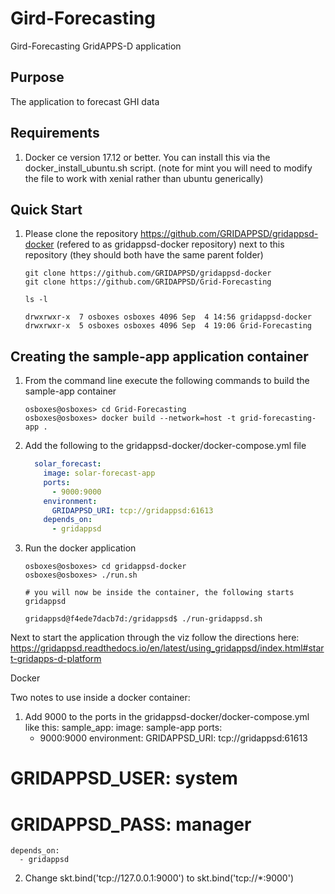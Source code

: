 # Gird-Forecasting
Gird-Forecasting GridAPPS-D application
## Purpose

The application to forecast GHI data

## Requirements

1. Docker ce version 17.12 or better.  You can install this via the docker_install_ubuntu.sh script.  (note for mint you will need to modify the file to work with xenial rather than ubuntu generically)

## Quick Start

1. Please clone the repository <https://github.com/GRIDAPPSD/gridappsd-docker> (refered to as gridappsd-docker repository) next to this repository (they should both have the same parent folder)

    ```console
    git clone https://github.com/GRIDAPPSD/gridappsd-docker
    git clone https://github.com/GRIDAPPSD/Grid-Forecasting
    
    ls -l
    
    drwxrwxr-x  7 osboxes osboxes 4096 Sep  4 14:56 gridappsd-docker
    drwxrwxr-x  5 osboxes osboxes 4096 Sep  4 19:06 Grid-Forecasting

    ```

## Creating the sample-app application container

1.  From the command line execute the following commands to build the sample-app container

    ```console
    osboxes@osboxes> cd Grid-Forecasting
    osboxes@osboxes> docker build --network=host -t grid-forecasting-app .
    ```

1.  Add the following to the gridappsd-docker/docker-compose.yml file

    ```` yaml
      solar_forecast:
        image: solar-forecast-app
        ports:
          - 9000:9000
        environment:
          GRIDAPPSD_URI: tcp://gridappsd:61613
        depends_on:
          - gridappsd
    ````

1.  Run the docker application 

    ```` console
    osboxes@osboxes> cd gridappsd-docker
    osboxes@osboxes> ./run.sh
    
    # you will now be inside the container, the following starts gridappsd
    
    gridappsd@f4ede7dacb7d:/gridappsd$ ./run-gridappsd.sh
    
    ````

Next to start the application through the viz follow the directions here: https://gridappsd.readthedocs.io/en/latest/using_gridappsd/index.html#start-gridapps-d-platform


Docker

Two notes to use inside a docker container:
1. Add 9000 to the ports in the gridappsd-docker/docker-compose.yml like this:
  sample_app:
    image: sample-app
    ports:
      - 9000:9000
    environment:
      GRIDAPPSD_URI: tcp://gridappsd:61613
  #    GRIDAPPSD_USER: system
  #    GRIDAPPSD_PASS: manager
    depends_on:
      - gridappsd

2. Change  skt.bind('tcp://127.0.0.1:9000') to skt.bind('tcp://*:9000')
